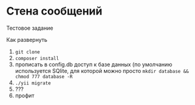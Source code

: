 # Стена сообщений
Тестовое задание

Как развернуть
 1. `git clone`
 2. `composer install`
 3. прописать в config.db доступ к базе данных (по умолчанию используется SQlite, для которой можно просто `mkdir database && chmod 777 database -R`
 4. `./yii migrate`
 5. ???
 6. профит
